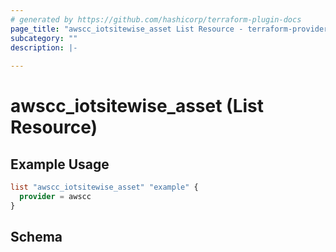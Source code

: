 ```yaml
---
# generated by https://github.com/hashicorp/terraform-plugin-docs
page_title: "awscc_iotsitewise_asset List Resource - terraform-provider-awscc"
subcategory: ""
description: |-
  
---
```


# awscc_iotsitewise_asset (List Resource)



## Example Usage

```terraform
list "awscc_iotsitewise_asset" "example" {
  provider = awscc
}
```

<!-- schema generated by tfplugindocs -->
## Schema
